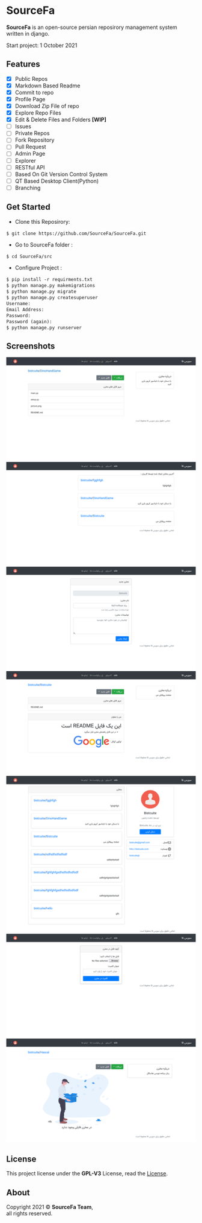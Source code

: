 # SourceFa
**SourceFa** is an open-source persian reposirory management system written in django.

Start project: 1 October 2021
## Features
- [x] Public Repos
- [x] Markdown Based Readme
- [x] Commit to repo 
- [x] Profile Page
- [x] Download Zip File of repo
- [x] Explore Repo Files
- [x] Edit & Delete Files and Folders **[WIP]**
- [ ] Issues
- [ ] Private Repos
- [ ] Fork Repository 
- [ ] Pull Request 
- [ ] Admin Page
- [ ] Explorer
- [ ] RESTful API
- [ ] Based On Git Version Control System
- [ ] QT Based Desktop Client(Python)
- [ ] Branching

## Get Started
- Clone this Reposirory:
```
$ git clone https://github.com/SourceFa/SourceFa.git
```
- Go to SourceFa folder :
```
$ cd SourceFa/src
```
- Configure Project :
```
$ pip install -r requirments.txt
$ python manage.py makemigrations
$ python manage.py migrate
$ python manage.py createsuperuser
Username:
Email Address:
Password:
Password (again):
$ python manage.py runserver
```

## Screenshots
![1](screenshots/1.jpg)
![2](screenshots/2.jpg)
![3](screenshots/3.jpg)
![4](screenshots/4.jpg)
![5](screenshots/5.jpg)
![6](screenshots/6.jpg)
![7](screenshots/7.jpg)

## License
This project license under the **GPL-V3** License, read the [License](LICENSE).

## About
Copyright 2021 &copy; **SourceFa Team**, \
all rights reserved.
